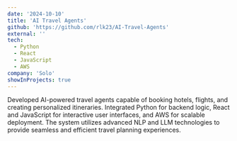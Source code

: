 ```yaml
---
date: '2024-10-10'
title: 'AI Travel Agents'
github: 'https://github.com/rlk23/AI-Travel-Agents'
external: ''
tech:
  - Python
  - React
  - JavaScript
  - AWS
company: 'Solo'
showInProjects: true
---
```


Developed AI-powered travel agents capable of booking hotels, flights, and creating personalized itineraries. Integrated Python for backend logic, React and JavaScript for interactive user interfaces, and AWS for scalable deployment. The system utilizes advanced NLP and LLM technologies to provide seamless and efficient travel planning experiences.
